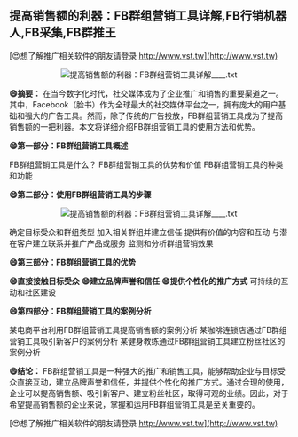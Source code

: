 ## **提高销售额的利器：FB群组营销工具详解,FB行销机器人,FB采集,FB群推王**

[😍想了解推广相关软件的朋友请登录 http://www.vst.tw](http://www.vst.tw)

 <center><img src="https://vst.tw/MP4/tuiguang/png/7.png" alt="提高销售额的利器：FB群组营销工具详解____.txt"></center>

**😄摘要：**
在当今数字化时代，社交媒体成为了企业推广和销售的重要渠道之一。其中，Facebook（脸书）作为全球最大的社交媒体平台之一，拥有庞大的用户基础和强大的广告工具。然而，除了传统的广告投放，FB群组营销工具成为了提高销售额的一把利器。本文将详细介绍FB群组营销工具的使用方法和优势。

**😄第一部分：FB群组营销工具概述**

FB群组营销工具是什么？
FB群组营销工具的优势和价值
FB群组营销工具的种类和功能

**😄第二部分：使用FB群组营销工具的步骤**

 <center><img src="https://vst.tw/MP4/tuiguang/png/7.png" alt="提高销售额的利器：FB群组营销工具详解____.txt"></center>

确定目标受众和群组类型
加入相关群组并建立信任
提供有价值的内容和互动
与潜在客户建立联系并推广产品或服务
监测和分析群组营销效果

**😄第三部分：FB群组营销工具的优势**

**😄直接接触目标受众**
**😄建立品牌声誉和信任**
**😄提供个性化的推广方式**
可持续的互动和社区建设

**😄第四部分：FB群组营销工具的案例分析**

某电商平台利用FB群组营销工具提高销售额的案例分析
某咖啡连锁店通过FB群组营销工具吸引新客户的案例分析
某健身教练通过FB群组营销工具建立粉丝社区的案例分析

**😄结论：**
FB群组营销工具是一种强大的推广和销售工具，能够帮助企业与目标受众直接互动，建立品牌声誉和信任，并提供个性化的推广方式。通过合理的使用，企业可以提高销售额、吸引新客户、建立粉丝社区，取得可观的业绩。因此，对于希望提高销售额的企业来说，掌握和运用FB群组营销工具是至关重要的。

[😍想了解推广相关软件的朋友请登录 http://www.vst.tw](http://www.vst.tw)



